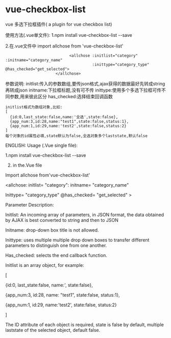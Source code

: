 # vue-checkbox-list
vue 多选下拉框插件( a  plugin for vue checkbox list)

使用方法(.vue单文件):
1.npm install vue-checkbox-list --save

2.在.vue文件中
  import allchose from 'vue-checkbox-list'

					    		<allchose :initlist="category" :initname="category_name" 
					    		          :inittype="category_type" @has_checked="get_selected">
				          </allchose>

参数说明:
    initlist:传入的参数数组,要传json格式,ajax获得的数据最好先转成string再转成json
    initname:下拉框标题,没有可不传
    inittype:使用多个多选下拉框可传不同参数,用来彼此区分
    has_checked:选择结束回调函数
    
    initlist格式为数组对象,比如:
    [
      {id:0,last_state:false,name:'全选',state:false},
      {app_num:3,id:28,name:"test1",state:false,status:1},
      {app_num:1,id:29,name:'test2',state:false,status:2}
    ]
    每个对象的id属性必填,state默认为false,全选对象多个laststate,默认false
    
   
ENGLISH:
Usage (.Vue single file):

1.npm install vue-checkbox-list --save



2. in the.Vue file

Import allchose from'vue-checkbox-list'



<allchose: initlist= "category": initname= "category_name"

Inittype= "category_type" @has_checked= "get_selected" >

</allchose>



Parameter Description:

Initlist: An incoming array of parameters, in JSON format, the data obtained by AJAX is best converted to string and then to JSON

Initname: drop-down box title is not allowed.

Inittype: uses multiple multiple drop down boxes to transfer different parameters to distinguish one from one another.

Has_checked: selects the end callback function.



Initlist is an array object, for example:

[

{id:0, last_state:false, name:', state:false},

{app_num:3, id:28, name: "test1", state:false, status:1},

{app_num:1, id:29, name:'test2', state:false, status:2}

]

The ID attribute of each object is required, state is false by default, multiple laststate of the selected object, default false.
